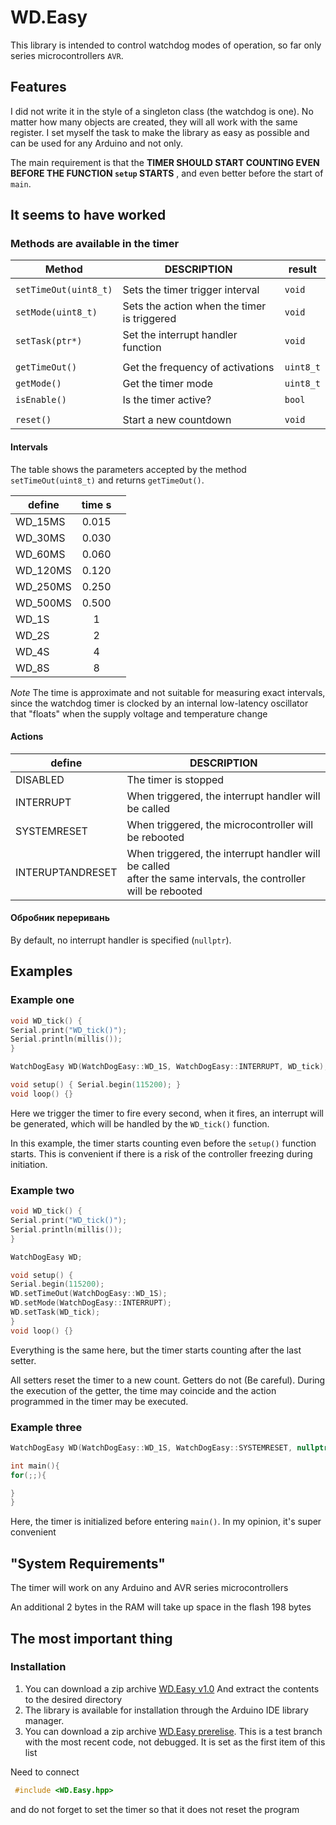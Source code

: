 
# WD.Easy

This library is intended to control watchdog modes of operation, so far only series microcontrollers `AVR`.

## Features

I did not write it in the style of a singleton class (the watchdog is one). No matter how many objects are created, they will all work with the same register. I set myself the task to make the library as easy as possible and can be used for any Arduino and not only.

The main requirement is that the __TIMER SHOULD START COUNTING EVEN BEFORE THE FUNCTION `setup` STARTS__ , and even better before the start of `main`.


## It seems to have worked

### Methods are available in the timer

| Method              | DESCRIPTION                        |result   |
|---------------------|------------------------------------|---------|
|||                                                                  |
|`setTimeOut(uint8_t)`|Sets the timer trigger interval     |`void`   |
|`setMode(uint8_t)`   |Sets the action when the timer is triggered|`void`   |
|`setTask(ptr*)`      |Set the interrupt handler function  |`void`   |
|||                                                                  |
|`getTimeOut()`       |Get the frequency of activations    |`uint8_t`|
|`getMode()`          |Get the timer mode                  |`uint8_t`|
|`isEnable()`         |Is the timer active?                |`bool`   |
|||                                                                  |
|`reset()`            |Start a new countdown               |`void`   |

#### Intervals

The table shows the parameters accepted by the method `setTimeOut(uint8_t)` and returns `getTimeOut()`.

|define  |time s| |
|--------|:---:|-|
|WD_15MS |0.015| |
|WD_30MS |0.030| |
|WD_60MS |0.060| |
|WD_120MS|0.120| |
|WD_250MS|0.250| |
|WD_500MS|0.500| |
|WD_1S   |1    | |
|WD_2S   |2    | |
|WD_4S   |4    | |
|WD_8S   |8    | |

_Note_ The time is approximate and not suitable for measuring exact intervals, since the watchdog timer is clocked by an internal low-latency oscillator that "floats" when the supply voltage and temperature change

#### Actions

|define          |DESCRIPTION|
|----------------|-|
|DISABLED        |The timer is stopped|
|INTERRUPT       |When triggered, the interrupt handler will be called|
|SYSTEMRESET     |When triggered, the microcontroller will be rebooted|
|INTERUPTANDRESET|When triggered, the interrupt handler will be called </br> after the same intervals, the controller will be rebooted|

#### Обробник переривань

By default, no interrupt handler is specified (`nullptr`).

## Examples

### Example one
```cpp
void WD_tick() {
Serial.print("WD_tick()");
Serial.println(millis());
}

WatchDogEasy WD(WatchDogEasy::WD_1S, WatchDogEasy::INTERRUPT, WD_tick);

void setup() { Serial.begin(115200); }
void loop() {}
```
Here we trigger the timer to fire every second, when it fires, an interrupt will be generated, which will be handled by the `WD_tick()` function.

In this example, the timer starts counting even before the `setup()` function starts. This is convenient if there is a risk of the controller freezing during initiation.

### Example two

```cpp
void WD_tick() {
Serial.print("WD_tick()");
Serial.println(millis());
}

WatchDogEasy WD;

void setup() {
Serial.begin(115200);
WD.setTimeOut(WatchDogEasy::WD_1S);
WD.setMode(WatchDogEasy::INTERRUPT);
WD.setTask(WD_tick);
}
void loop() {}
```

Everything is the same here, but the timer starts counting after the last setter.

All setters reset the timer to a new count. Getters do not (Be careful). During the execution of the getter, the time may coincide and the action programmed in the timer may be executed.

### Example three

```cpp
WatchDogEasy WD(WatchDogEasy::WD_1S, WatchDogEasy::SYSTEMRESET, nullptr);

int main(){
for(;;){

}
}
``` 

Here, the timer is initialized before entering `main()`. In my opinion, it's super convenient

## "System Requirements"

The timer will work on any Arduino and AVR series microcontrollers

An additional 2 bytes in the RAM will take up space in the flash 198 bytes


## The most important thing

### Installation

1. You can download a zip archive [WD.Easy v1.0](https://github.com/Sam4uk/WD.Easy/archive/refs/tags/v1.0.zip) And extract the contents to the desired directory
2. The library is available for installation through the Arduino IDE library manager.
3. You can download a zip archive [WD.Easy prerelise](https://github.com/Sam4uk/WD.Easy/archive/refs/heads/main.zip). This is a test branch with the most recent code, not debugged. It is set as the first item of this list

Need to connect 
```cpp
 #include <WD.Easy.hpp>
```
and do not forget to set the timer so that it does not reset the program
